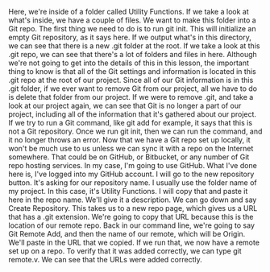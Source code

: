 Here, we're inside of a folder called Utility Functions. If we take a look at what's inside, we have a couple of files. We want to make this folder into a Git repo. The first thing we need to do is to run git init. This will initialize an empty Git repository, as it says here.
If we output what's in this directory, we can see that there is a new .git folder at the root. If we take a look at this .git repo, we can see that there's a lot of folders and files in here. Although we're not going to get into the details of this in this lesson, the important thing to know is that all of the Git settings and information is located in this .git repo at the root of our project.
Since all of our Git information is in this .git folder, if we ever want to remove Git from our project, all we have to do is delete that folder from our project. If we were to remove .git, and take a look at our project again, we can see that Git is no longer a part of our project, including all of the information that it's gathered about our project.
If we try to run a Git command, like git add for example, it says that this is not a Git repository. Once we run git init, then we can run the command, and it no longer throws an error. Now that we have a Git repo set up locally, it won't be much use to us unless we can sync it with a repo on the Internet somewhere. That could be on GitHub, or Bitbucket, or any number of Git repo hosting services.
In my case, I'm going to use GitHub. What I've done here is, I've logged into my GitHub account. I will go to the new repository button. It's asking for our repository name. I usually use the folder name of my project. In this case, it's Utility Functions.
I will copy that and paste it here in the repo name. We'll give it a description. We can go down and say Create Repository. This takes us to a new repo page, which gives us a URL that has a .git extension. We're going to copy that URL because this is the location of our remote repo.
Back in our command line, we're going to say Git Remote Add, and then the name of our remote, which will be Origin. We'll paste in the URL that we copied. If we run that, we now have a remote set up on a repo. To verify that it was added correctly, we can type git remote.v. We can see that the URLs were added correctly.